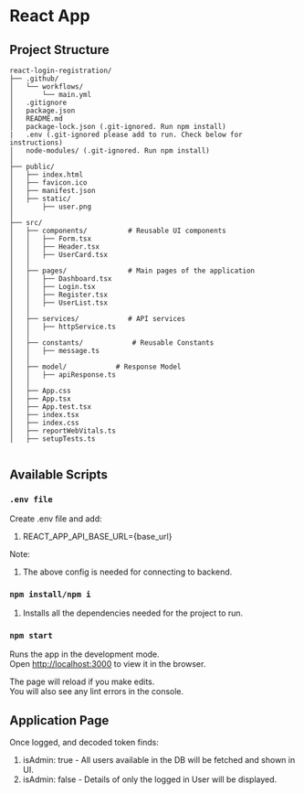 # React App

## Project Structure

```
react-login-registration/
├── .github/
│   └── workflows/
│       └── main.yml
│   .gitignore
│   package.json
│   README.md
│   package-lock.json (.git-ignored. Run npm install)
|   .env (.git-ignored please add to run. Check below for instructions)
│   node-modules/ (.git-ignored. Run npm install)
│
├── public/
│   ├── index.html
│   ├── favicon.ico
│   ├── manifest.json
│   ├── static/
│       ├── user.png
│
├── src/
│   ├── components/          # Reusable UI components
│   │   ├── Form.tsx
│   │   ├── Header.tsx
│   │   ├── UserCard.tsx
│   │
│   ├── pages/               # Main pages of the application
│   │   ├── Dashboard.tsx
│   │   ├── Login.tsx
│   │   ├── Register.tsx
│   │   ├── UserList.tsx
│   │
│   ├── services/            # API services
│   │   ├── httpService.ts
│   │
│   ├── constants/            # Reusable Constants
│   │   ├── message.ts
│   │
│   ├── model/            # Response Model
│   │   ├── apiResponse.ts
│   │
│   ├── App.css
│   ├── App.tsx 
│   ├── App.test.tsx 
│   ├── index.tsx 
│   ├── index.css
│   ├── reportWebVitals.ts
│   ├── setupTests.ts


```

## Available Scripts

### `.env file`

Create .env file and add:

1. REACT_APP_API_BASE_URL={base_url} 

Note:
1. The above config is needed for connecting to backend.

### `npm install/npm i`

1. Installs all the dependencies needed for the project to run.

### `npm start`

Runs the app in the development mode.\
Open [http://localhost:3000](http://localhost:3000) to view it in the browser.

The page will reload if you make edits.\
You will also see any lint errors in the console.


## Application Page

Once logged, and decoded token finds:
1. isAdmin: true - All users available in the DB will be fetched and shown in UI.
2. isAdmin: false - Details of only the logged in User will be displayed.


